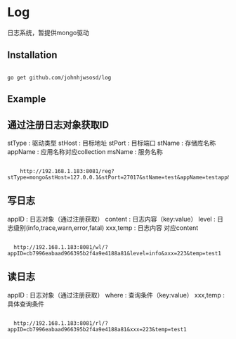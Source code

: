 Log
=======

日志系统，暂提供mongo驱动

Installation
----

<pre><code>
go get github.com/johnhjwsosd/log
</code></pre>



Example
----------
通过注册日志对象获取ID
---------
stType : 驱动类型
stHost : 目标地址
stPort : 目标端口
stName : 存储库名称
appName : 应用名称对应collection
msName : 服务名称
<pre><code>
    http://192.168.1.183:8081/reg?stType=mongo&stHost=127.0.0.1&stPort=27017&stName=test&appName=testapp&msName=testms
</code></pre>

写日志
---------
appID  : 日志对象（通过注册获取）
content : 日志内容（key:value）
level  : 日志级别(info,trace,warn,error,fatal)
xxx,temp : 日志内容 对应content
<pre><code>
  http://192.168.1.183:8081/wl/?appID=cb7996eabaad966395b2f4a9e4188a81&level=info&xxx=223&temp=test1
</code></pre>


读日志
----------
appID : 日志对象（通过注册获取）
where : 查询条件（key:value）
xxx,temp : 具体查询条件
<pre><code>
  http://192.168.1.183:8081/rl/?appID=cb7996eabaad966395b2f4a9e4188a81&xxx=223&temp=test1
</code></pre>


